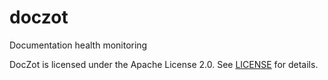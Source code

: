 # doczot
Documentation health monitoring

DocZot is licensed under the Apache License 2.0. See [LICENSE](LICENSE) for details.
